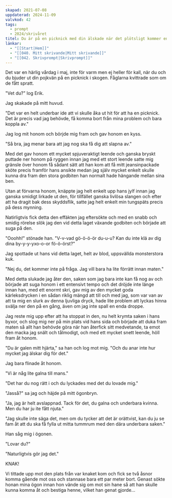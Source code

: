 ```yaml
---
skapad: 2021-07-08
uppdaterad: 2024-11-09
valvkod: 42
tags:
  - prompt
  - 2024/skrivåret
titel: Du är på en picknick med din älskade när det plötsligt kommer en åsna gående
länkar:
  - "[[Start|Hem]]"
  - "[[040. Mitt skrivande|Mitt skrivande]]"
  - "[[042. Skrivprompt|Skrivprompt]]"
---
```

Det var en härlig vårdag i maj, inte för varm men ej heller för kall, när du och du bjuder ut din pojkvän på en picknick i skogen. Fåglarna kvittrade som om de fått spratt.

"Vet du?" log Erik.

Jag skakade på mitt huvud.

"Det var en helt underbar ide att vi skulle åka ut hit för att ha en picknick. Det är precis vad jag behövde, få komma bort från mina problem och bara koppla av."

Jag log mit honom och börjde mig fram och gav honom en kyss.

"Så bra, jag menar bara att jag nog ska få dig att slapna av."

Med det gav honom ett mycket spjuveraktigt leende och ganska bryskt puttade ner honom på ryggen innan jag med ett stort leende satte mig gränsle över honom få sådant sätt att han kom att få mitt jeansinpackade sköte precis framför hans ansikte medan jag själv mycket enkelt skulle kunna dra fram den stora godbiten han normalt hade hängande mellan sina ben.

Utan at förvarna honom, knäppte jag helt enkelt upp hans jylf innan jag ganska smidigt lirkade ut den, för tillfället ganska livlösa slangen och efter att ha dragit bak dess skyddsflik, satte jag helt enkelt min tungspäts precis på dess mynning.

Natirligtvis fick detta den effäkten jag eftersökte och med en snabb och smidig rörelse slök jag den vid detta laget växande godbiten och började att suga på den.

"Ooohh!" stönade han. "V-v-vad gö-ö-ö-ör du-u-u? Kan du inte klä av dig dina by-y-y-yxo-o-or fö-ö-örst?"

Jag spottade ut hans vid detta laget, helt av blod, uppsvällda monsterstora kuk.

"Nej du, det kommer inte på fråga. Jag vill bara ha lite förrätt innan maten."

Med detta slukade jag åter den, saken som jag bara inte kan få nog av och började att suga honom i ett entensivt tempo och det dröjde inte länge innan han, med ett enormt skri, gav mig av den mycket goda kärleksdrycken i en sådan riklig mängd att till och med jag, som var van av att ta mig en slurk av denna ljuvliga dryck, hade lite problem att lyckas hinna svälja ner den på en gång, även om jag inte spall en enda droppe.

Jag reste mig upp efter att ha stoppat in den, nu helt krymta saken i hans byxor, och slog mig ner på min plats vid hans sida och började att duka fram maten så allt han behövde göra när han återfick sitt medvetande, ta emot den macka jag snält och tålmodigt, och med ett mycket snett leende, höll fram åt honom.

"Du är galen mitt hjärta," sa han och log mot mig. "Och du anar inte hur mycket jag älskar dig för det."

Jag bara flinade åt honom.

"Vi är någ lite galna till mans."

"Det har du nog rätt i och du lyckades med det du lovade mig."

"Jasså?" sa jag och häjde på mitt ögonbryn.

"Ja, jag är helt avslappnad. Tack för det, du galna och underbara kvinna. Men du har ju ite fått njuta."

"Jag skulle inte säga det, men om du tycker att det är orättvist, kan du ju se fam åt att du ska få fylla ut mitta tummrum med den dära underbara saken."

Han såg mig i ögonen.

"Lovar du?"

"Naturligtvis gör jag det."

KNAK!

Vi tittade upp mot den plats från var knaket kom och fick se två åsnor komma gående mot oss och stannase bara ett par meter bort. Genast sökte honan mina ögon innan hon vände sig om mot sin hane så att han skulle kunna komma åt och bestiga henne, vilket han genat gjorde...





